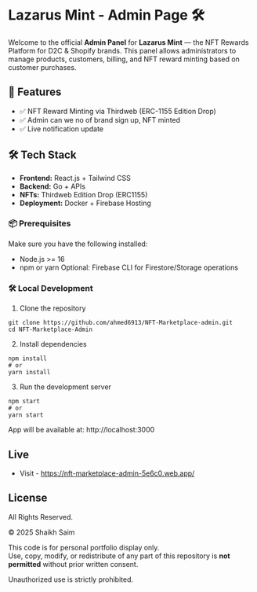 
# Lazarus Mint - Admin Page 🛠️

Welcome to the official **Admin Panel** for **Lazarus Mint** — the NFT Rewards Platform for D2C & Shopify brands. This panel allows administrators to manage products, customers, billing, and NFT reward minting based on customer purchases.

## 🚀 Features


- ✅ NFT Reward Minting via Thirdweb (ERC-1155 Edition Drop)
- ✅ Admin can we no of brand sign up, NFT minted
- ✅ Live notification update


## 🛠️ Tech Stack

- **Frontend:** React.js + Tailwind CSS 
- **Backend:** Go + APIs
- **NFTs:** Thirdweb Edition Drop (ERC1155)
- **Deployment:** Docker + Firebase Hosting


### 📦 Prerequisites

Make sure you have the following installed:

- Node.js >= 16
- npm or yarn
Optional: Firebase CLI for Firestore/Storage operations

### 🛠️ Local Development

1. Clone the repository
```
git clone https://github.com/ahmed6913/NFT-Marketplace-admin.git
cd NFT-Marketplace-Admin
```
2. Install dependencies
```
npm install
# or
yarn install
```

3. Run the development server
```
npm start
# or
yarn start
```
App will be available at: http://localhost:3000

## Live 

- Visit - https://nft-marketplace-admin-5e6c0.web.app/


## License 

All Rights Reserved.

© 2025 Shaikh Saim

This code is for personal portfolio display only.  
Use, copy, modify, or redistribute of any part of this repository is **not permitted** without prior written consent.

Unauthorized use is strictly prohibited.

